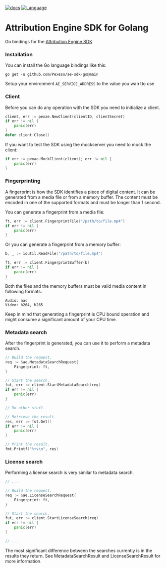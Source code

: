[![docs](https://img.shields.io/badge/docs-reference-blue.svg)](https://docs.ae.pex.com/go/)
[![Language](https://img.shields.io/badge/Language-Go-blue.svg)](https://golang.org/)

# Attribution Engine SDK for Golang

Go bindings for the [Attribution Engine SDK](https://docs.ae.pex.com).

### Installation

You can install the Go language bindings like this:

    go get -u github.com/Pexeso/ae-sdk-go@main

Setup your environment `AE_SERVICE_ADDRESS` to the value you wan tto use.


### Client

Before you can do any operation with the SDK you need to initialize a client.

```go
client, err := pexae.NewClient(clientID, clientSecret)
if err != nil {
    panic(err)
}
defer client.Close()
```

If you want to test the SDK using the mockserver you need to mock the client:

```go
if err := pexae.MockClient(client); err != nil {
    panic(err)
}
```


### Fingerprinting

A fingerprint is how the SDK identifies a piece of digital content.
It can be generated from a media file or from a memory buffer. The
content must be encoded in one of the supported formats and must be
longer than 1 second.

You can generate a fingerprint from a media file:

```go
ft, err := client.FingerprintFile("/path/to/file.mp4")
if err != nil {
    panic(err)
}
```

Or you can generate a fingerprint from a memory buffer:

```go
b, _ := ioutil.ReadFile("/path/to/file.mp4")

ft, err := client.FingerprintBuffer(b)
if err != nil {
    panic(err)
}
```

Both the files and the memory buffers must be valid media content in
following formats:

```
Audio: aac
Video: h264, h265
```

Keep in mind that generating a fingerprint is CPU bound operation and
might consume a significant amount of your CPU time.


### Metadata search

After the fingerprint is generated, you can use it to perform a metadata search.

```go
// Build the request.
req := &ae.MetadataSearchRequest{
    Fingerprint: ft,
}

// Start the search.
fut, err := client.StartMetadataSearch(req)
if err != nil {
    panic(err)
}

// Do other stuff.

// Retrieve the result.
res, err := fut.Get()
if err != nil {
    panic(err)
}

// Print the result.
fmt.Printf("%+v\n", res)
```


### License search

Performing a license search is very similar to metadata search.

```go
// ...

// Build the request.
req := &ae.LicenseSearchRequest{
    Fingerprint: ft,
}

// Start the search.
fut, err := client.StartLicenseSearch(req)
if err != nil {
    panic(err)
}

// ...
```

The most significant difference between the searches currently is in the
results they return. See MetadataSearchResult and LicenseSearchResult for
more information.
